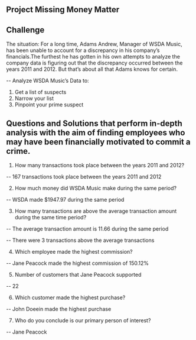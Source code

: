 ## Project Missing Money Matter
## Challenge

The situation: For a long time, Adams Andrew, Manager of WSDA Music, has been unable to account for a discrepancy in his company’s financials.The furthest he has gotten in his own attempts to analyze the company data is figuring out that 
the discrepancy occurred between the years 2011 and 2012. But that’s about all that Adams 
knows for certain.

--  Analyze WSDA Music’s Data to:
1. Get a list of suspects
2.  Narrow your list
3. Pinpoint your prime suspect

## Questions and Solutions that perform in-depth analysis with the aim of finding employees who may have been financially motivated to commit a crime.

1. How many transactions took place between the years 2011 and 2012?

-- 167 transactions took place between the years 2011 and 2012
 
2. How much money did WSDA Music make during the same period?

-- WSDA made $1947.97 during the same period

3. How many transactions are above the average transaction amount during the same time period?

-- The average transaction amount is 11.66 during the same period

-- There were 3 transactions above the average transactions

4. Which employee made the highest commission?

-- Jane Peacock made the highest commission of 150.12%

5. Number of customers that Jane Peacock supported

-- 22

6. Which customer made the highest purchase?

-- John Doeein made the highest purchase

7. Who do you conclude is our primary person of interest?

-- Jane Peacock
